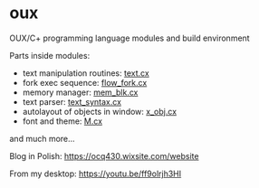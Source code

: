 # oux

OUX/C+ programming language modules and build environment

Parts inside modules:
* text manipulation routines: [text.cx](https://github.com/overcq/oux/tree/master/module/base/text.cx)
* fork exec sequence: [flow_fork.cx](https://github.com/overcq/oux/tree/master/module/base/flow_fork.cx)
* memory manager: [mem_blk.cx](https://github.com/overcq/oux/tree/master/module/base/mem_blk.cx)
* text parser: [text_syntax.cx](https://github.com/overcq/oux/blob/master/module/base/text_syntax.cx)
* autolayout of objects in window: [x_obj.cx](https://github.com/overcq/oux/tree/master/module/x_window_hi_cpu/x_obj.cx)
* font and theme: [M.cx](https://github.com/overcq/oux/tree/master/module/x_window_hi_cpu/M.cx)

and much more...

Blog in Polish: https://ocq430.wixsite.com/website

From my desktop: https://youtu.be/ff9olrjh3HI
